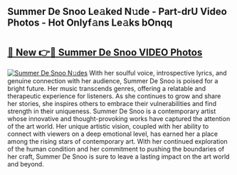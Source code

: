 ## Summer De Snoo Le𝚊ked N𝚞de - Part-drU Video Photos - Hot Onlyf𝚊ns Le𝚊ks bOnqq

# <h2><a href="http://ab56801.deff.icu/?id=Summer+De+Snoo">🔗 New 👉🔴 Summer De Snoo VIDEO Photos</a></h2>

[![Summer De Snoo N𝚞des](https://i.imgur.com/rIISA9y.gif)](http://ab56801.deff.icu/?id=Summer+De+Snoo)
With her soulful voice, introspective lyrics, and genuine connection with her audience, Summer De Snoo is poised for a bright future. Her music transcends genres, offering a relatable and therapeutic experience for listeners. As she continues to grow and share her stories, she inspires others to embrace their vulnerabilities and find strength in their uniqueness. Summer De Snoo is a contemporary artist whose innovative and thought-provoking works have captured the attention of the art world. Her unique artistic vision, coupled with her ability to connect with viewers on a deep emotional level, has earned her a place among the rising stars of contemporary art. With her continued exploration of the human condition and her commitment to pushing the boundaries of her craft, Summer De Snoo is sure to leave a lasting impact on the art world and beyond.
